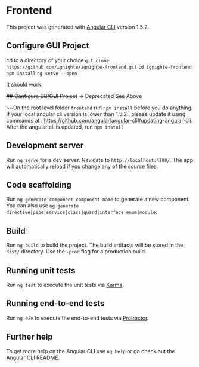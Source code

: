# Frontend

This project was generated with [Angular CLI](https://github.com/angular/angular-cli) version 1.5.2.

## Configure GUI Project

cd to a directory of your choice
`git clone https://github.com/ignighte/ignighte-frontend.git`
`cd ignighte-frontend`
`npm install`
`ng serve --open`

It should work.

~~## Configure DB/GUI Project~~ -> Deprecated See Above

~~On the root level folder `frontend` run `npm install` before you do anything. If your local angular cli version is lower than 1.5.2., please update it using commands at : https://github.com/angular/angular-cli#updating-angular-cli. After the angular cli is updated, run `npm install`


## Development server

Run `ng serve` for a dev server. Navigate to `http://localhost:4200/`. The app will automatically reload if you change any of the source files.

## Code scaffolding

Run `ng generate component component-name` to generate a new component. You can also use `ng generate directive|pipe|service|class|guard|interface|enum|module`.

## Build

Run `ng build` to build the project. The build artifacts will be stored in the `dist/` directory. Use the `-prod` flag for a production build.

## Running unit tests

Run `ng test` to execute the unit tests via [Karma](https://karma-runner.github.io).

## Running end-to-end tests

Run `ng e2e` to execute the end-to-end tests via [Protractor](http://www.protractortest.org/).

## Further help

To get more help on the Angular CLI use `ng help` or go check out the [Angular CLI README](https://github.com/angular/angular-cli/blob/master/README.md).
